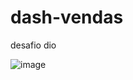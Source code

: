 # dash-vendas
desafio dio

![image](https://github.com/rochagabs/dash-vendas/assets/113868905/41465280-4e07-4927-afe5-016c7434db2f)
